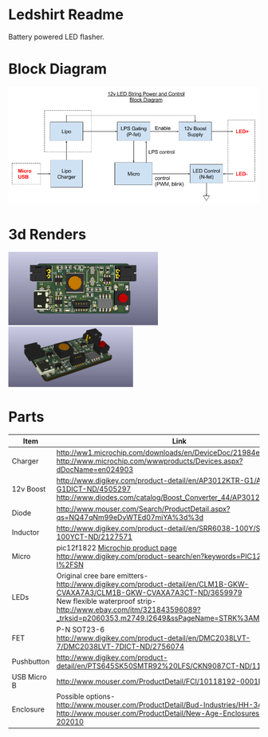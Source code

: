 # Ledshirt Readme
Battery powered LED flasher.

# Block Diagram
<img src="https://raw.githubusercontent.com/noahp/ledshirt/master/hw/led_shirt_blockdiagram.png" width="600">

# 3d Renders
<img src="https://raw.githubusercontent.com/noahp/ledshirt/master/hw/kicad/3d_render_top.png" width="300">
<img src="https://raw.githubusercontent.com/noahp/ledshirt/master/hw/kicad/3d_render_iso.png" width="250">

# Parts
|Item|Link|
|----|----|
|Charger|http://ww1.microchip.com/downloads/en/DeviceDoc/21984e.pdf<br/>http://www.microchip.com/wwwproducts/Devices.aspx?dDocName=en024903|
|12v Boost|http://www.digikey.com/product-detail/en/AP3012KTR-G1/AP3012KTR-G1DICT-ND/4505297<br/>http://www.diodes.com/catalog/Boost_Converter_44/AP3012_9395|
|Diode|http://www.mouser.com/Search/ProductDetail.aspx?qs=NQ47qNm99eDyWTEd07miYA%3d%3d|
|Inductor|http://www.digikey.com/product-detail/en/SRR6038-100Y/SRR6038-100YCT-ND/2127571|
|Micro|pic12f1822 [Microchip product page](http://www.microchip.com/wwwproducts/Devices.aspx?dDocName=en544839)<br/>http://www.digikey.com/product-search/en?keywords=PIC12F1822-I%2FSN|
|LEDs|Original cree bare emitters-<br/>http://www.digikey.com/product-detail/en/CLM1B-GKW-CVAXA7A3/CLM1B-GKW-CVAXA7A3CT-ND/3659979<br/>New flexible waterproof strip-<br/>http://www.ebay.com/itm/321843596089?_trksid=p2060353.m2749.l2649&ssPageName=STRK%3AMEBIDX%3AIT|
|FET|P-N SOT23-6<br/>http://www.digikey.com/product-detail/en/DMC2038LVT-7/DMC2038LVT-7DICT-ND/2756074|
|Pushbutton|http://www.digikey.com/product-detail/en/PTS645SK50SMTR92%20LFS/CKN9087CT-ND/1146813|
|USB Micro B|http://www.mouser.com/ProductDetail/FCI/10118192-0001LF|
|Enclosure|Possible options-<br/>http://www.mouser.com/ProductDetail/Bud-Industries/HH-3490<br/>http://www.mouser.com/ProductDetail/New-Age-Enclosures/S3A-202010|
